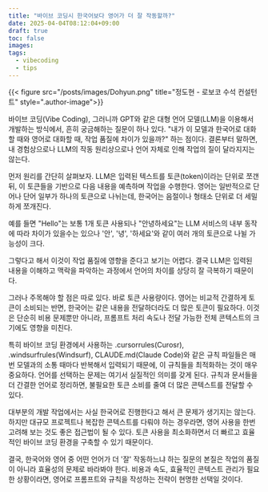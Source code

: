 ```yaml
---
title: "바이브 코딩시 한국어보다 영어가 더 잘 작동할까?"
date: 2025-04-04T08:12:04+09:00
draft: true
toc: false
images:
tags:
  - vibecoding
  - tips
---
```


{{< figure src="/posts/images/Dohyun.png" title="정도현 - 로보코 수석 컨설턴트" style=".author-image">}}

바이브 코딩(Vibe Coding), 그러니까 GPT와 같은 대형 언어 모델(LLM)을 이용해서 개발하는 방식에서, 흔히 궁금해하는 질문이 하나 있다. "내가 이 모델과 한국어로 대화할 때와 영어로 대화할 때, 작업 품질에 차이가 있을까?" 하는 점이다. 결론부터 말하면, 내 경험상으로나 LLM의 작동 원리상으로나 언어 자체로 인해 작업의 질이 달라지지는 않는다.

먼저 원리를 간단히 살펴보자. LLM은 입력된 텍스트를 토큰(token)이라는 단위로 쪼갠 뒤, 이 토큰들을 기반으로 다음 내용을 예측하며 작업을 수행한다. 영어는 일반적으로 단어나 단어 일부가 하나의 토큰으로 나뉘는데, 한국어는 음절이나 형태소 단위로 더 세밀하게 쪼개진다. 

예를 들면 "Hello"는 보통 1개 토큰 사용되나 "안녕하세요"는 LLM 서비스의 내부 동작에 따라 차이가 있을수는 있으나 '안', '녕', '하세요'와 같이 여러 개의 토큰으로 나뉠 가능성이 크다.

그렇다고 해서 이것이 작업 품질에 영향을 준다고 보기는 어렵다. 결국 LLM은 입력된 내용을 이해하고 맥락을 파악하는 과정에서 언어의 차이를 상당히 잘 극복하기 때문이다.

그러나 주목해야 할 점은 따로 있다. 바로 토큰 사용량이다. 영어는 비교적 간결하게 토큰이 소비되는 반면, 한국어는 같은 내용을 전달하더라도 더 많은 토큰이 필요하다. 이것은 단순히 비용 문제뿐만 아니라, 프롬프트 처리 속도나 전달 가능한 전체 콘텍스트의 크기에도 영향을 미친다.

특히 바이브 코딩 환경에서 사용하는 .cursorrules(Curosr), .windsurfrules(Windsurf), CLAUDE.md(Claude Code)와 같은 규칙 파일들은 매번 모델과의 소통 때마다 반복해서 입력되기 때문에, 이 규칙들을 최적화하는 것이 매우 중요하다. 언어를 선택하는 문제는 여기서 실질적인 의미를 갖게 된다. 규칙과 문서들을 더 간결한 언어로 정리하면, 불필요한 토큰 소비를 줄여 더 많은 콘텍스트를 전달할 수 있다.

대부분의 개발 작업에서는 사실 한국어로 진행한다고 해서 큰 문제가 생기지는 않는다. 하지만 대규모 프로젝트나 복잡한 콘텍스트를 다뤄야 하는 경우라면, 영어 사용을 한번 고려해 보는 것도 좋은 접근법이 될 수 있다. 토큰 사용을 최소화하면서 더 빠르고 효율적인 바이브 코딩 환경을 구축할 수 있기 때문이다.

결국, 한국어와 영어 중 어떤 언어가 더 '잘' 작동하느냐 하는 질문의 본질은 작업의 품질이 아니라 효율성의 문제로 바라봐야 한다. 비용과 속도, 효율적인 콘텍스트 관리가 필요한 상황이라면, 영어로 프롬프트와 규칙을 작성하는 전략이 현명한 선택일 것이다.

